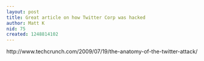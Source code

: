 ```yaml
---
layout: post
title: Great article on how Twitter Corp was hacked
author: Matt K
nid: 75
created: 1248814102
---
```

<p>http://www.techcrunch.com/2009/07/19/the-anatomy-of-the-twitter-attack/</p>
<p>&nbsp;</p>
